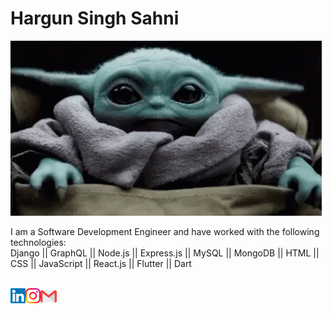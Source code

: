 # Hargun Singh Sahni&nbsp;

<img src="https://github.com/hargun79/hargun79/blob/master/Assets/hi.gif">

<p>
    I am a Software Development Engineer and have worked with the following technologies: <br>
    Django || GraphQL || Node.js || Express.js || MySQL || MongoDB || HTML || CSS || JavaScript || React.js || Flutter || Dart
</p>


<br>


  <a href="https://in.linkedin.com/in/hargun-singh-sahni-519baa166">
    <img align="left" alt="Hargun | Linkedin" width="24px" src="https://github.com/hargun79/hargun79/blob/master/Assets/Linkedin.svg" />
  </a>
  <a href="https://www.instagram.com/captivatingracer">
    <img align="left" alt="Hargun | Instagram" width="24px" src="https://github.com/hargun79/hargun79/blob/master/Assets/Instagram.svg" />
  </a>
  <a href="mailto:hargunsinghsahni@gmail.com">
    <img align="left" alt="Hargun | Gmail" width="26px" src="https://github.com/hargun79/hargun79/blob/master/Assets/Gmail.svg" />
  </a>
